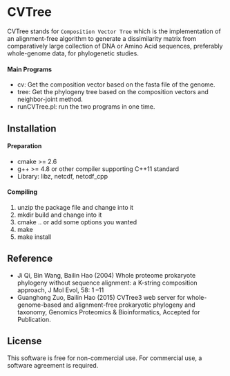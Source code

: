 # CVTree
 
CVTree stands for `Composition Vector Tree` which is the implementation
of an alignment-free algorithm to generate a dissimilarity matrix from
comparatively large collection of DNA or Amino Acid sequences,
preferably whole-genome data, for phylogenetic studies.

#### Main Programs
* cv:  Get the composition vector based on the fasta file of the genome.
* tree:  Get the phylogeny tree based on the composition vectors and
  neighbor-joint method.
* runCVTree.pl: run the two programs in one time.

## Installation

#### Preparation
* cmake >= 2.6
* g++ >= 4.8 or other compiler supporting C++11 standard
* Library: libz, netcdf, netcdf_cpp

#### Compiling
1. unzip the package file and change into it
2. mkdir build and change into it
3. cmake .. or add some options you wanted
4. make
5. make install

## Reference
* Ji Qi, Bin Wang, Bailin Hao (2004) Whole proteome prokaryote phylogeny
  without sequence alignment: a K-string composition approach, J Mol
  Evol, 58: 1 –11
* Guanghong Zuo, Bailin Hao (2015) CVTree3 web server for
  whole-genome-based and alignment-free prokaryotic phylogeny and
  taxonomy, Genomics Proteomics & Bioinformatics, Accepted for
  Publication.

## License

This software is free for non-commercial use. For commercial use,
a software agreement is required.
